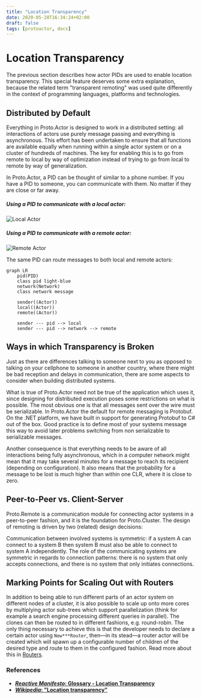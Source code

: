 ```yaml
---
title: "Location Transparency"
date: 2020-05-28T16:34:24+02:00
draft: false
tags: [protoactor, docs]
---
```


# Location Transparency

The previous section describes how actor PIDs are used to enable location transparency. This special feature deserves some extra explanation, because the related term "transparent remoting" was used quite differently in the context of programming languages, platforms and technologies.

## Distributed by Default

Everything in Proto.Actor is designed to work in a distributed setting: all interactions of actors use purely message passing and everything is asynchronous. This effort has been undertaken to ensure that all functions are available equally when running within a single actor system or on a cluster of hundreds of machines. The key for enabling this is to go from remote to local by way of optimization instead of trying to go from local to remote by way of generalization.

In Proto.Actor, a PID can be thought of similar to a phone number.
If you have a PID to someone, you can communicate with them.
No matter if they are close or far away.

##### Using a PID to communicate with a local actor:
![Local Actor](images/actor-local.png)

##### Using a PID to communicate with a remote actor:
![Remote Actor](images/actor-remote.png)

The same PID can route messages to both local and remote actors:

```mermaid
graph LR
    pid(PID)
    class pid light-blue
    network(Network)
    class network message

    sender((Actor))
    local((Actor))
    remote((Actor))

    sender --- pid --> local
    sender --- pid --> network --> remote
```

## Ways in which Transparency is Broken

Just as there are differences talking to someone next to you as opposed to talking on your cellphone to someone in another country, where there might be bad reception and delays in communication, there are some aspects to consider when building distributed systems.

What is true of Proto.Actor need not be true of the application which uses it, since designing for distributed execution poses some restrictions on what is possible. The most obvious one is that all messages sent over the wire must be serializable.
In Proto.Actor the default for remote messaging is Protobuf.
On the .NET platform, we have built in support for generating Protobuf to C# out of the box.
Good practice is to define most of your systems message this way to avoid later problems switching from non serializable to serializable messages.

Another consequence is that everything needs to be aware of all interactions being fully asynchronous, which in a computer network might mean that it may take several minutes for a message to reach its recipient (depending on configuration). It also means that the probability for a message to be lost is much higher than within one CLR, where it is close to zero.

## Peer-to-Peer vs. Client-Server

Proto.Remote is a communication module for connecting actor systems in a peer-to-peer fashion, and it is the foundation for Proto.Cluster. The design of remoting is driven by two (related) design decisions:

Communication between involved systems is symmetric: if a system A can connect to a system B then system B must also be able to connect to system A independently.
The role of the communicating systems are symmetric in regards to connection patterns: there is no system that only accepts connections, and there is no system that only initiates connections.


## Marking Points for Scaling Out with Routers

In addition to being able to run different parts of an actor system on different nodes of a cluster, it is also possible to scale up onto more cores by multiplying actor sub-trees which support parallelization (think for example a search engine processing different queries in parallel). The clones can then be routed to in different fashions, e.g. round-robin. The only thing necessary to achieve this is that the developer needs to declare a certain actor using `New***Router`, then—in its stead—a router actor will be created which will spawn up a configurable number of children of the desired type and route to them in the configured fashion.
Read more about this in [Routers](routers.md).

### References

* **[*Reactive Manifesto*: Glossary - Location Transparency](http://www.reactivemanifesto.org/glossary#Location-Transparency)**
* **[*Wikipedia*: "Location transparency"](http://en.wikipedia.org/wiki/Location_transparency)**